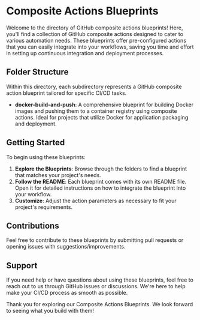 # Composite Actions Blueprints

Welcome to the directory of GitHub composite actions blueprints! Here, you'll find a collection of GitHub composite
actions designed to cater to various automation needs. These blueprints offer pre-configured actions that you can easily
integrate into your workflows, saving you time and effort in setting up continuous integration and deployment processes.

## Folder Structure

Within this directory, each subdirectory represents a GitHub composite action blueprint tailored for specific CI/CD
tasks.

- **docker-build-and-push**: A comprehensive blueprint for building Docker images and pushing them to a container
  registry using composite actions. Ideal for projects that utilize Docker for application packaging and deployment.

## Getting Started

To begin using these blueprints:

1. **Explore the Blueprints**: Browse through the folders to find a blueprint that matches your project's needs.
2. **Follow the README**: Each blueprint comes with its own README file. Open it for detailed instructions on how to
   integrate the blueprint into your workflow.
3. **Customize**: Adjust the action parameters as necessary to fit your project's requirements.

## Contributions

Feel free to contribute to these blueprints by submitting pull requests or opening issues with suggestions/improvements.

## Support

If you need help or have questions about using these blueprints, feel free to reach out to us through GitHub issues or
discussions. We're here to help make your CI/CD process as smooth as possible.

Thank you for exploring our Composite Actions Blueprints. We look forward to seeing what you build with them!
